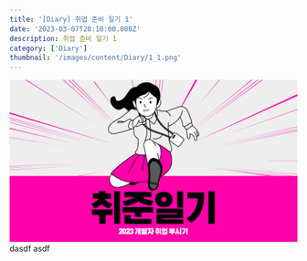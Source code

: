 ```yaml
---
title: '[Diary] 취업 준비 일기 1'
date: '2023-03-07T20:10:00.000Z'
description: 취업 준비 일기 1
category: ['Diary']
thumbnail: '/images/content/Diary/1_1.png'
---
```


![](./1.png)
dasdf
asdf
